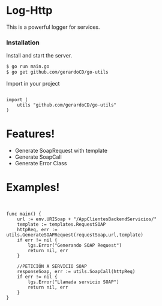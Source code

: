 # Log-Http

This is a powerful logger for services.

### Installation

Install and start the server.

```sh
$ go run main.go
$ go get github.com/gerardoCD/go-utils 
```

Import in your project

```goland

import (
	utils "github.com/gerardoCD/go-utils"
)

```


# Features!

  - Generate SoapRequest with template
  - Generate SoapCall
  - Generate Error Class
  
 # Examples!

```goland


func main() {
	url := env.URISoap + "/AppClientesBackendServicios/"
	template := templates.RequestSOAP
	httpReq, err := utils.GenerateSOAPRequest(requestSoap,url,template)
	if err != nil {
		lgs.Error("Generando SOAP Request")
		return nil, err
	}
	
	//PETICIÓN A SERVICIO SOAP
	responseSoap, err := utils.SoapCall(httpReq)
	if err != nil {
		lgs.Error("Llamada servicio SOAP")
		return nil, err
	}
}
  
```
